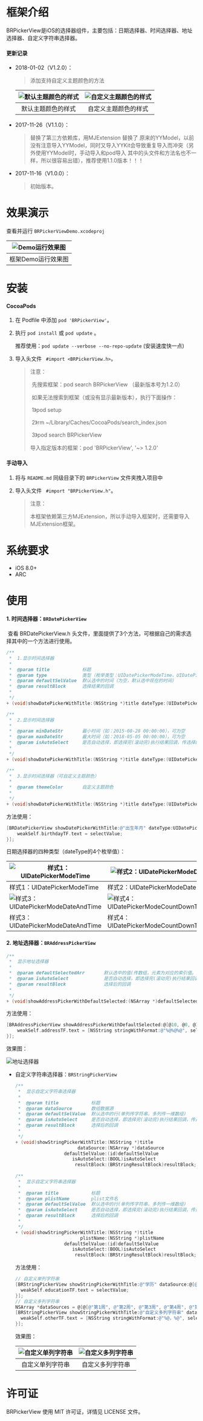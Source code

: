 # 框架介绍
BRPickerView是iOS的选择器组件，主要包括：日期选择器、时间选择器、地址选择器、自定义字符串选择器。

#### 更新记录

- 2018-01-02（V1.2.0）：

  >添加支持自定义主题颜色的方法

  | ![默认主题颜色的样式](https://github.com/borenfocus/BRPickerView/blob/ace50fb90d32e80a3a94116a925c631e13c6f4cc/BRPickerViewDemo/%E6%95%88%E6%9E%9C%E5%9B%BE/default_theme.png?raw=true) | ![自定义主题颜色的样式](https://github.com/borenfocus/BRPickerView/blob/ace50fb90d32e80a3a94116a925c631e13c6f4cc/BRPickerViewDemo/%E6%95%88%E6%9E%9C%E5%9B%BE/custom_theme.png?raw=true) |
  | :--------------------------------------: | :--------------------------------------: |
  |                默认主题颜色的样式                 |                自定义主题颜色的样式                |

- 2017-11-26（V1.1.0）：

  >替换了第三方依赖库，用MJExtension 替换了 原来的YYModel，以前没有注意导入YYModel，同时又导入YYKit会导致重复导入而冲突（另外使用YYModel时，手动导入和pod导入 其中的头文件和方法名也不一样，所以很容易出错），推荐使用1.1.0版本！！！


- 2017-11-16（V1.0.0）：

  >初始版本。

# 效果演示

查看并运行 `BRPickerViewDemo.xcodeproj`

| ![Demo运行效果图](https://github.com/borenfocus/BRPickerView/blob/ace50fb90d32e80a3a94116a925c631e13c6f4cc/BRPickerViewDemo/%E6%95%88%E6%9E%9C%E5%9B%BE/%E6%95%88%E6%9E%9C%E5%9B%BE.gif?raw=true) |
| :--------------------------------------: |
|               框架Demo运行效果图                |

# 安装

#### CocoaPods

1. 在 Podfile 中添加 `pod 'BRPickerView'`。

2. 执行 `pod install` 或 `pod update` 。

   推荐使用：`pod update --verbose --no-repo-update`  (安装速度快一点)

3. 导入头文件 ` #import <BRPickerView.h>`。

   >注意：
   >
   >​	先搜索框架：pod search BRPickerView （最新版本号为1.2.0）
   >
   >​	如果无法搜索到框架（或没有显示最新版本），执行下面操作：
   >
   >​		1》pod setup
   >
   >​		2》rm ~/Library/Caches/CocoaPods/search_index.json
   >
   >​		3》pod search BRPickerView
   >
   >导入指定版本的框架：pod 'BRPickerView', '~> 1.2.0'

#### 手动导入

1. 将与 `README.md` 同级目录下的 `BRPickerView` 文件夹拽入项目中

2. 导入头文件 ` #import "BRPickerView.h"`。

   > 注意：
   >
   > 本框架依赖第三方MJExtension，所以手动导入框架时，还需要导入MJExtension框架。

# 系统要求

- iOS 8.0+
- ARC

# 使用

#### 1. 时间选择器：`BRDatePickerView`

​	查看 BRDatePickerView.h 头文件，里面提供了3个方法，可根据自己的需求选择其中的一个方法进行使用。

```objective-c
/**
 *  1.显示时间选择器
 *
 *  @param title            标题
 *  @param type             类型（枚举类型：UIDatePickerModeTime、UIDatePickerModeDate、UIDatePickerModeDateAndTime、UIDatePickerModeCountDownTimer）
 *  @param defaultSelValue  默认选中的时间（为空，默认选中现在的时间）
 *  @param resultBlock      选择结果的回调
 *
 */
+ (void)showDatePickerWithTitle:(NSString *)title dateType:(UIDatePickerMode)type defaultSelValue:(NSString *)defaultSelValue resultBlock:(BRDateResultBlock)resultBlock;

/**
 *  2.显示时间选择器
 *
 *  @param minDateStr       最小时间（如：2015-08-28 00:00:00），可为空
 *  @param maxDateStr       最大时间（如：2018-05-05 00:00:00），可为空
 *  @param isAutoSelect     是否自动选择，即选择完(滚动完)执行结果回调，传选择的结果值
 *
 */
+ (void)showDatePickerWithTitle:(NSString *)title dateType:(UIDatePickerMode)type defaultSelValue:(NSString *)defaultSelValue minDateStr:(NSString *)minDateStr maxDateStr:(NSString *)maxDateStr isAutoSelect:(BOOL)isAutoSelect resultBlock:(BRDateResultBlock)resultBlock;

/**
 *  3.显示时间选择器（可自定义主题颜色）
 *
 *  @param themeColor       自定义主题颜色
 *
 */
+ (void)showDatePickerWithTitle:(NSString *)title dateType:(UIDatePickerMode)type defaultSelValue:(NSString *)defaultSelValue minDateStr:(NSString *)minDateStr maxDateStr:(NSString *)maxDateStr isAutoSelect:(BOOL)isAutoSelect themeColor:(UIColor *)themeColor resultBlock:(BRDateResultBlock)resultBlock;
```

方法使用：

```objective-c
[BRDatePickerView showDatePickerWithTitle:@"出生年月" dateType:UIDatePickerModeDate defaultSelValue:weakSelf.birthdayTF.text minDateStr:@"" maxDateStr:[NSDate currentDateString] isAutoSelect:YES resultBlock:^(NSString *selectValue) {
	weakSelf.birthdayTF.text = selectValue;
}];
```

日期选择器的四种类型（dateType的4个枚举值）：

| ![样式1：UIDatePickerModeTime](https://github.com/borenfocus/BRPickerView/blob/0e4519a28bd0ce462b9e2c15d63834645228a605/BRPickerViewDemo/%E6%95%88%E6%9E%9C%E5%9B%BE/date_type1.png?raw=true) | ![样式2：UIDatePickerModeDate](https://github.com/borenfocus/BRPickerView/blob/0e4519a28bd0ce462b9e2c15d63834645228a605/BRPickerViewDemo/%E6%95%88%E6%9E%9C%E5%9B%BE/date_type2.png?raw=true) |
| ---------------------------------------- | ---------------------------------------- |
| 样式1：UIDatePickerModeTime                 | 样式2：UIDatePickerModeDate                 |
| ![样式3：UIDatePickerModeDateAndTime](https://github.com/borenfocus/BRPickerView/blob/0e4519a28bd0ce462b9e2c15d63834645228a605/BRPickerViewDemo/%E6%95%88%E6%9E%9C%E5%9B%BE/date_type3.png?raw=true) | ![样式4：UIDatePickerModeCountDownTimer](https://github.com/borenfocus/BRPickerView/blob/0e4519a28bd0ce462b9e2c15d63834645228a605/BRPickerViewDemo/%E6%95%88%E6%9E%9C%E5%9B%BE/date_type4.png?raw=true) |
| 样式3：UIDatePickerModeDateAndTime          | 样式4：UIDatePickerModeCountDownTimer       |



#### 2. 地址选择器：`BRAddressPickerView`

```objective-c
/**
 *  显示地址选择器
 *
 *  @param defaultSelectedArr       默认选中的值(传数组，元素为对应的索引值。如：@[@10, @1, @1])
 *  @param isAutoSelect             是否自动选择，即选择完(滚动完)执行结果回调，传选择的结果值
 *  @param resultBlock              选择后的回调
 *
 */
+ (void)showAddressPickerWithDefaultSelected:(NSArray *)defaultSelectedArr isAutoSelect:(BOOL)isAutoSelect resultBlock:(BRAddressResultBlock)resultBlock;
```

方法使用：

```objective-c
[BRAddressPickerView showAddressPickerWithDefaultSelected:@[@10, @0, @3] isAutoSelect:YES resultBlock:^(NSArray *selectAddressArr) {
	weakSelf.addressTF.text = [NSString stringWithFormat:@"%@%@%@", selectAddressArr[0], selectAddressArr[1], selectAddressArr[2]];
}];
```

效果图：

![地址选择器](https://github.com/borenfocus/BRPickerView/blob/master/BRPickerViewDemo/%E5%9C%B0%E5%9D%80.gif)

- 自定义字符串选择器：`BRStringPickerView`

  ```objective-c
  /**
   *  显示自定义字符串选择器
   *
   *  @param title            标题
   *  @param dataSource       数组数据源
   *  @param defaultSelValue  默认选中的行(单列传字符串，多列传一维数组)
   *  @param isAutoSelect     是否自动选择，即选择完(滚动完)执行结果回调，传选择的结果值
   *  @param resultBlock      选择后的回调
   *
   */
  + (void)showStringPickerWithTitle:(NSString *)title
                         dataSource:(NSArray *)dataSource
                    defaultSelValue:(id)defaultSelValue
                       isAutoSelect:(BOOL)isAutoSelect
                        resultBlock:(BRStringResultBlock)resultBlock;
                        
  /**
   *  显示自定义字符串选择器
   *
   *  @param title            标题
   *  @param plistName        plist文件名
   *  @param defaultSelValue  默认选中的行(单列传字符串，多列传一维数组)
   *  @param isAutoSelect     是否自动选择，即选择完(滚动完)执行结果回调，传选择的结果值
   *  @param resultBlock      选择后的回调
   *
   */
  + (void)showStringPickerWithTitle:(NSString *)title
                          plistName:(NSString *)plistName
                    defaultSelValue:(id)defaultSelValue
                       isAutoSelect:(BOOL)isAutoSelect
                        resultBlock:(BRStringResultBlock)resultBlock;
  ```

  方法使用：

  ```objective-c
  // 自定义单列字符串
  [BRStringPickerView showStringPickerWithTitle:@"学历" dataSource:@[@"大专以下", @"大专", @"本科", @"硕士", @"博士", @"博士后"] defaultSelValue:@"本科" isAutoSelect:YES resultBlock:^(id selectValue) {
  	weakSelf.educationTF.text = selectValue;
  }];
  // 自定义多列字符串
  NSArray *dataSources = @[@[@"第1周", @"第2周", @"第3周", @"第4周", @"第5周", @"第6周", @"第7周"], @[@"第1天", @"第2天", @"第3天", @"第4天", @"第5天", @"第6天", @"第7天"]];
  [BRStringPickerView showStringPickerWithTitle:@"自定义多列字符串" dataSource:dataSources defaultSelValue:@[@"第3周", @"第3天"] isAutoSelect:YES resultBlock:^(id selectValue) {
  	weakSelf.otherTF.text = [NSString stringWithFormat:@"%@，%@", selectValue[0], selectValue[1]];
  }];
  ```

  效果图：

  | ![自定义单列字符串](https://github.com/borenfocus/BRPickerView/blob/master/BRPickerViewDemo/%E8%87%AA%E5%AE%9A%E4%B9%89%E5%8D%95%E5%88%97%E5%AD%97%E7%AC%A6%E4%B8%B2.gif) | ![自定义多列字符串](https://github.com/borenfocus/BRPickerView/blob/master/BRPickerViewDemo/%E8%87%AA%E5%AE%9A%E4%B9%89%E5%A4%9A%E5%88%97%E5%AD%97%E7%AC%A6%E4%B8%B2.gif) |
  | :--------------------------------------: | :--------------------------------------: |
  |                 自定义单列字符串                 |                 自定义多列字符串                 |

# 许可证

BRPickerView 使用 MIT 许可证，详情见 LICENSE 文件。